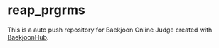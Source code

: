 # reap_prgrms
This is a auto push repository for Baekjoon Online Judge created with [BaekjoonHub](https://github.com/BaekjoonHub/BaekjoonHub).
